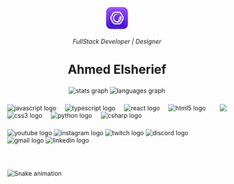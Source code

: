<div align="center">
  <img  align="center" src="https://raw.githubusercontent.com/EL-SHERIEF/EL-SHERIEF.github.io/main/img/mylogo.png" height="50" alt="My logo"  />
  <h6>FullStack Developer | Designer</h6>

  <h1 align="center">Ahmed Elsherief</h1>
</div>


###

<div align="center">
  <img src="https://github-readme-stats.vercel.app/api?username=EL-SHERIEF&hide_title=false&hide_rank=false&rank_icon=github&show_icons=true&include_all_commits=true&count_private=true&disable_animations=false&locale=en&hide_border=true&bg_color=00000016&border_radius=15&icon_color=702EE6&text_color=E7E7E7f&title_color=702EE6&custom_title=Average github noob ngl💜" height="150" alt="stats graph"  />
  <img src="https://github-readme-stats.vercel.app/api/top-langs?username=EL-SHERIEF&locale=en&hide_title=false&layout=compact&card_width=320&langs_count=5&&hide_border=true&bg_color=00000016&border_radius=15&icon_color=702EE6&text_color=E7E7E7f&title_color=702EE6&custom_title=React geek🤓" height="150" alt="languages graph"  />
</div>

###

<img align="right" height="150" src="https://i.imgflip.com/65efzo.gif"  />

###

<div align="left">
  <img src="https://cdn.jsdelivr.net/gh/devicons/devicon/icons/javascript/javascript-original.svg" height="30" alt="javascript logo"  />
  <img width="12" />
  <img src="https://cdn.jsdelivr.net/gh/devicons/devicon/icons/typescript/typescript-original.svg" height="30" alt="typescript logo"  />
  <img width="12" />
  <img src="https://cdn.jsdelivr.net/gh/devicons/devicon/icons/react/react-original.svg" height="30" alt="react logo"  />
  <img width="12" />
  <img src="https://cdn.jsdelivr.net/gh/devicons/devicon/icons/html5/html5-original.svg" height="30" alt="html5 logo"  />
  <img width="12" />
  <img src="https://cdn.jsdelivr.net/gh/devicons/devicon/icons/css3/css3-original.svg" height="30" alt="css3 logo"  />
  <img width="12" />
  <img src="https://cdn.jsdelivr.net/gh/devicons/devicon/icons/python/python-original.svg" height="30" alt="python logo"  />
  <img width="12" />
  <img src="https://cdn.jsdelivr.net/gh/devicons/devicon/icons/csharp/csharp-original.svg" height="30" alt="csharp logo"  />
</div>

###

<div align="left">
  <img src="https://img.shields.io/static/v1?message=Youtube&logo=youtube&label=&color=FF0000&logoColor=white&labelColor=&style=for-the-badge" height="35" alt="youtube logo"  />
  <img src="https://img.shields.io/static/v1?message=Instagram&logo=instagram&label=&color=E4405F&logoColor=white&labelColor=&style=for-the-badge" height="35" alt="instagram logo"  />
  <img src="https://img.shields.io/static/v1?message=Twitch&logo=twitch&label=&color=9146FF&logoColor=white&labelColor=&style=for-the-badge" height="35" alt="twitch logo"  />
  <img src="https://img.shields.io/static/v1?message=Discord&logo=discord&label=&color=7289DA&logoColor=white&labelColor=&style=for-the-badge" height="35" alt="discord logo"  />
  <img src="https://img.shields.io/static/v1?message=Gmail&logo=gmail&label=&color=D14836&logoColor=white&labelColor=&style=for-the-badge" height="35" alt="gmail logo"  />
  <img src="https://img.shields.io/static/v1?message=LinkedIn&logo=linkedin&label=&color=0077B5&logoColor=white&labelColor=&style=for-the-badge" height="35" alt="linkedin logo"  />
</div>

###

<br clear="both">

<img src="https://raw.githubusercontent.com/maurodesouza/maurodesouza/output/snake.svg" alt="Snake animation" />

###
